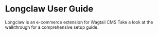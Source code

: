 # Longclaw User Guide

Longclaw is an e-commerce extension for Wagtail CMS
Take a look at the walkthrough for a comprehensive setup guide.
